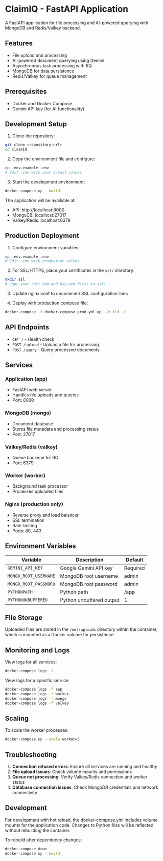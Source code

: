 # ClaimIQ - FastAPI Application

A FastAPI application for file processing and AI-powered querying with MongoDB and Redis/Valkey backend.

## Features

- File upload and processing
- AI-powered document querying using Gemini
- Asynchronous task processing with RQ
- MongoDB for data persistence
- Redis/Valkey for queue management

## Prerequisites

- Docker and Docker Compose
- Gemini API key (for AI functionality)

## Development Setup

1. Clone the repository:
```bash
git clone <repository-url>
cd claimIQ
```

2. Copy the environment file and configure:
```bash
cp .env.example .env
# Edit .env with your actual values
```

3. Start the development environment:
```bash
docker-compose up --build
```

The application will be available at:
- API: http://localhost:8000
- MongoDB: localhost:27017
- Valkey/Redis: localhost:6379

## Production Deployment

1. Configure environment variables:
```bash
cp .env.example .env
# Edit .env with production values
```

2. For SSL/HTTPS, place your certificates in the `ssl/` directory:
```bash
mkdir ssl
# Copy your cert.pem and key.pem files to ssl/
```

3. Update nginx.conf to uncomment SSL configuration lines

4. Deploy with production compose file:
```bash
docker-compose -f docker-compose.prod.yml up --build -d
```

## API Endpoints

- `GET /` - Health check
- `POST /upload` - Upload a file for processing
- `POST /query` - Query processed documents

## Services

### Application (app)
- FastAPI web server
- Handles file uploads and queries
- Port: 8000

### MongoDB (mongo)
- Document database
- Stores file metadata and processing status
- Port: 27017

### Valkey/Redis (valkey)
- Queue backend for RQ
- Port: 6379

### Worker (worker)
- Background task processor
- Processes uploaded files

### Nginx (production only)
- Reverse proxy and load balancer
- SSL termination
- Rate limiting
- Ports: 80, 443

## Environment Variables

| Variable | Description | Default |
|----------|-------------|---------|
| `GEMINI_API_KEY` | Google Gemini API key | Required |
| `MONGO_ROOT_USERNAME` | MongoDB root username | admin |
| `MONGO_ROOT_PASSWORD` | MongoDB root password | admin |
| `PYTHONPATH` | Python path | /app |
| `PYTHONUNBUFFERED` | Python unbuffered output | 1 |

## File Storage

Uploaded files are stored in the `/mnt/uploads` directory within the container, which is mounted as a Docker volume for persistence.

## Monitoring and Logs

View logs for all services:
```bash
docker-compose logs -f
```

View logs for a specific service:
```bash
docker-compose logs -f app
docker-compose logs -f worker
docker-compose logs -f mongo
docker-compose logs -f valkey
```

## Scaling

To scale the worker processes:
```bash
docker-compose up --scale worker=3
```

## Troubleshooting

1. **Connection refused errors**: Ensure all services are running and healthy
2. **File upload issues**: Check volume mounts and permissions
3. **Queue not processing**: Verify Valkey/Redis connection and worker status
4. **Database connection issues**: Check MongoDB credentials and network connectivity

## Development

For development with hot reload, the docker-compose.yml includes volume mounts for the application code. Changes to Python files will be reflected without rebuilding the container.

To rebuild after dependency changes:
```bash
docker-compose down
docker-compose up --build
